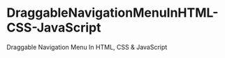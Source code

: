 # DraggableNavigationMenuInHTML-CSS-JavaScript
 Draggable Navigation Menu In HTML, CSS & JavaScript
